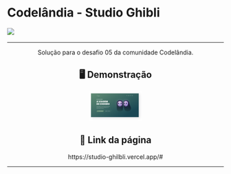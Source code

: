 # Codelândia - Studio Ghibli
![](https://img.shields.io/badge/Visual_Studio_Code-0078D4?style=for-the-badge&logo=visual%20studio%20code&logoColor=white) 
***
<div align="center">
Solução para o desafio 05 da comunidade Codelândia.

##  🖥️ Demonstração
<div align="center">
  <img width="125" src="./Studio%20Ghibli.png">

## 🔗 Link da página
<div align="center">
    https://studio-ghilbli.vercel.app/#


***
